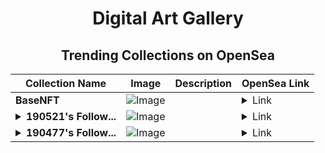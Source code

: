 <div align="center">

# Digital Art Gallery

## Trending Collections on OpenSea

| Collection Name                       | Image                                                                                     | Description                       | OpenSea Link                                                                                          |
|---------------------------------------|-------------------------------------------------------------------------------------------|-----------------------------------|--------------------------------------------------------------------------------------------------------|
| **BaseNFT** | ![Image](https://i.seadn.io/s/raw/files/9531abe72a798b1c9843c8bb660ac8f6.png?w=500&auto=format?w=200&auto=format) |  | <details><summary>Link</summary>[BaseNFT](https://opensea.io/collection/basenft-48)</details> |
| **<details><summary>190521's Follow...</summary>190521's Follower</details>** | ![Image](https://i.seadn.io/s/raw/files/19f9f090920392cc3650cbdf4361755b.png?w=500&auto=format?w=200&auto=format) |  | <details><summary>Link</summary>[190521's Follower](https://opensea.io/collection/190521-s-follower)</details> |
| **<details><summary>190477's Follow...</summary>190477's Follower</details>** | ![Image](https://i.seadn.io/s/raw/files/19f9f090920392cc3650cbdf4361755b.png?w=500&auto=format?w=200&auto=format) |  | <details><summary>Link</summary>[190477's Follower](https://opensea.io/collection/190477-s-follower)</details> |

</div>